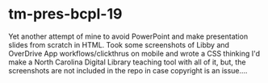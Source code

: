 # tm-pres-bcpl-19
Yet another attempt of mine to avoid PowerPoint and make presentation slides from scratch in HTML. Took some screenshots of Libby and OverDrive App workflows/clickthrus on mobile and wrote a CSS thinking I'd make a North Carolina Digital Library teaching tool with all of it, but, the screenshots are not included in the repo in case copyright is an issue....
